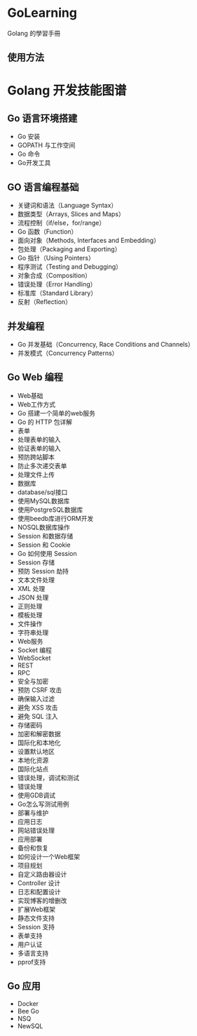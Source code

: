 # GoLearning
Golang 的學習手冊

## 使用方法

# Golang 开发技能图谱

## Go 语言环境搭建
- Go 安装
- GOPATH 与工作空间
- Go 命令
- Go开发工具

## GO 语言编程基础
- 关键词和语法（Language Syntax）
- 数据类型（Arrays, Slices and Maps）
- 流程控制（if/else，for/range）
- Go 函数（Function）
- 面向对象（Methods, Interfaces and Embedding）
- 包处理（Packaging and Exporting）
- Go 指针（Using Pointers）
- 程序测试（Testing and Debugging）
- 对象合成（Composition）
- 错误处理（Error Handling）
- 标准库（Standard Library）
- 反射（Reflection）

## 并发编程
- Go 并发基础（Concurrency, Race Conditions and Channels）
- 并发模式（Concurrency Patterns）

## Go Web 编程
- Web基础
- Web工作方式
- Go 搭建一个简单的web服务
- Go 的 HTTP 包详解
- 表单
- 处理表单的输入
- 验证表单的输入
- 预防跨站脚本
- 防止多次递交表单
- 处理文件上传
- 数据库
- database/sql接口
- 使用MySQL数据库
- 使用PostgreSQL数据库
- 使用beedb库进行ORM开发
- NOSQL数据库操作
- Session 和数据存储
- Session 和 Cookie
- Go 如何使用 Session
- Session 存储
- 预防 Session 劫持
- 文本文件处理
- XML 处理
- JSON 处理
- 正则处理
- 模板处理
- 文件操作
- 字符串处理
- Web服务
- Socket 编程
- WebSocket
- REST
- RPC
- 安全与加密
- 预防 CSRF 攻击
- 确保输入过滤
- 避免 XSS 攻击
- 避免 SQL 注入
- 存储密码
- 加密和解密数据
- 国际化和本地化
- 设置默认地区
- 本地化资源
- 国际化站点
- 错误处理，调试和测试
- 错误处理
- 使用GDB调试
- Go怎么写测试用例
- 部署与维护
- 应用日志
- 网站错误处理
- 应用部署
- 备份和恢复
- 如何设计一个Web框架　
- 项目规划　
- 自定义路由器设计
- Controller 设计
- 日志和配置设计
- 实现博客的增删改
- 扩展Web框架
- 静态文件支持
- Session 支持
- 表单支持
- 用户认证
- 多语言支持
- pprof支持

## Go 应用
- Docker
- Bee Go
- NSQ
- NewSQL